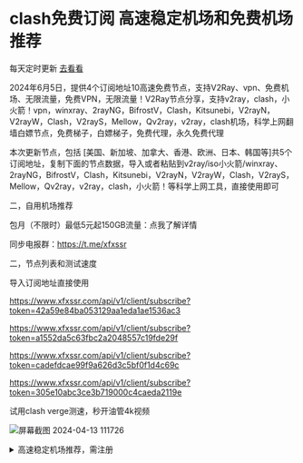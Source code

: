 # clash免费订阅 高速稳定机场和免费机场推荐

每天定时更新 [去看看](https://www.xfxssr.com/nav/)

2024年6月5日，提供4个订阅地址10高速免费节点，支持V2Ray、vpn、免费机场、无限流量，免费VPN，无限流量！V2Ray节点分享，支持v2ray，clash，小火箭！vpn，winxray、2rayNG，BifrostV，Clash，Kitsunebi，V2rayN，V2rayW，Clash，V2rayS，Mellow，Qv2ray，v2ray，clash机场，科学上网翻墙白嫖节点，免费梯子，白嫖梯子，免费代理，永久免费代理

本次更新节点，包括 [美国、新加坡、加拿大、香港、欧洲、日本、韩国等]共5个订阅地址，复制下面的节点数据，导入或者粘贴到v2ray/iso小火箭/winxray、2rayNG，BifrostV，Clash，Kitsunebi，V2rayN，V2rayW，Clash，V2rayS，Mellow，Qv2ray，v2ray，clash，小火箭！等科学上网工具，直接使用即可

二，自用机场推荐

包月（不限时）最低5元起150GB流量：点我了解详情

同步电报群：https://t.me/xfxssr

二，节点列表和测试速度

导入订阅地址直接使用

https://www.xfxssr.com/api/v1/client/subscribe?token=42a59e84ba053129aa1eda1ae1536ac3

https://www.xfxssr.com/api/v1/client/subscribe?token=a1552da5c63fbc2a2048557c19fde29f

https://www.xfxssr.com/api/v1/client/subscribe?token=cadefdcae99f9a626d3c5bf0f1d4c69c

https://www.xfxssr.com/api/v1/client/subscribe?token=305e10abc3ce3b719000c4caeda2119e


试用clash verge测速，秒开油管4k视频


![屏幕截图 2024-04-13 111726](https://github.com/xfxssr/FreeSSSSRV2RayClash/assets/160599155/2557e936-d530-428c-802f-8f0636ee2b1b)

<details>
    <summary>高速稳定机场推荐，需注册</summary>

```
小飞侠SSR
节点非常多，有的速度很快
价格很优惠,线路稳定，非常推荐

```
 [https://www.xfxssr.com](https://www.xfxssr.com)  [https://t.me/xfxssr](https://t.me/xfxssr)

 ![屏幕截图 2024-02-22 150201](https://github.com/xfxssr/FreeSSSSRV2RayClash/assets/160599155/e63132b6-9af2-4b41-b100-a2caee7880e4)


<details>
    <summary>免费机场列表，需注册</summary>

```


星链计划（v2）
节点非常多，有的速度很快
免费流量100G，到期或者用完可以发工单重置
```
[https://starlink.to/](https://starlink.to/) [https://t.me/starlinkto](https://t.me/starlinkto)

```
cnplus（v2）
节点非常多，但质量一般
注册送一点余额，累计能买两个月，但单次只能买3天，一定要手动购买套餐才能用，不会自动续期
注册必须要邀请码，tg群里有
```
[https://okgg.top](https://okgg.top) [https://t.me/freemyv2rayssr](https://t.me/freemyv2rayssr)

```
免费节点7个
之前要手动购买一下0元套餐，现在好像看不到了，不知道是不是注册就行
```
[https://www.shadowrhythm.xyz/](https://www.shadowrhythm.xyz/) [https://t.me/+Tc4aPVfZPFQ3ODQ1](https://t.me/+Tc4aPVfZPFQ3ODQ1)

```
百慕大里的小小布吉岛～（v2）
节点列表页面未启用监测
目前禁止大陆IP访问，邀请码必填tg群里有
大概三个星期过期，可以注销账号
```
[https://v2.bujidao.org](https://v2.bujidao.org) [https://t.me/bujidaoChat](https://t.me/bujidaoChat)

</details>

<!-- <details>
    <summary>无需注册的节点，只建议临时使用</summary>

```
https://github.com/ffbsy/V2P/blob/master/V2.md 来自 https://t.me/FFFREE2
```
</details> -->

<details>
    <summary>使用说明和建议</summary>

```
* 倍率的意思：假如倍率是10，实际使用1G的流量，会消耗10G的流量余额。倍率0就是不消耗余额
* 限速：节点可以限速，账户也可以限速。即使机场不主动限速，速度也会受很多其它因素影响（木桶原理）
* 延迟和速度是两个概念。延迟低且速度快当然是最好的。但若延迟一般，速度仍可能很快，反之也一样成立
* 注册邮箱可用ProtonMail，是主打安全的邮箱。有的机场不支持但本文的都支持。不过打开速度较慢，需要魔法
* tg是一个聊天软件，相对安全，但需要魔法，注册要手机号。一般机场会在tg群发通知，遇到问题可进群问他们
* 打不开连不上不要问我，这些网站都不是我开的；不会用也不要问我，网上的教程太多太多了
* 不要用蓝灯，明目张胆坑钱，居然还有一群人推荐。在2016年还算能用
```
</details>

<details>
    <summary>屏蔽背景那个超级占CPU的特效</summary>

```
安装uBlock Origin或ABP等扩展，添加这三条自定义规则：
||cdn.jsdelivr.net/npm/canvas-nest.js*$script
*/js/canvas-nest.min.js|$script
*/assets/js/particle.js|$script
```
</details>

## 免责声明

* 收集自网络，仅供学习交流，请在试用后24小时内删除
* 禁止进行任何违法恶意活动
* 需遵循节点所属国家的相关法律以及中国法律
